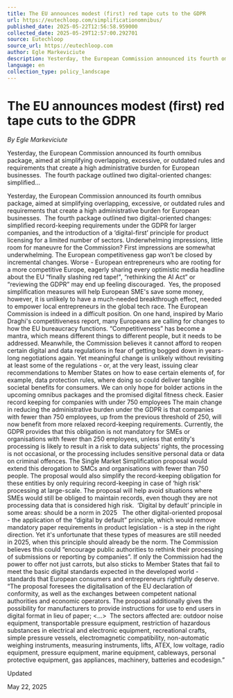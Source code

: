 ```yaml
---
title: The EU announces modest (first) red tape cuts to the GDPR
url: https://eutechloop.com/simplificationomnibus/
published_date: 2025-05-22T12:56:58.959000
collected_date: 2025-05-29T12:57:00.292701
source: Eutechloop
source_url: https://eutechloop.com
author: Egle Markeviciute
description: Yesterday, the European Commission announced its fourth omnibus package, aimed at simplifying overlapping, excessive, or outdated rules and requirements that create a high administrative burden for European businesses.  The fourth package outlined two digital-oriented changes: simplified...
language: en
collection_type: policy_landscape
---
```


# The EU announces modest (first) red tape cuts to the GDPR

*By Egle Markeviciute*

Yesterday, the European Commission announced its fourth omnibus package, aimed at simplifying overlapping, excessive, or outdated rules and requirements that create a high administrative burden for European businesses.  The fourth package outlined two digital-oriented changes: simplified...

Yesterday, the European Commission announced its fourth omnibus package, aimed at simplifying overlapping, excessive, or outdated rules and requirements that create a high administrative burden for European businesses.  The fourth package outlined two digital-oriented changes: simplified record-keeping requirements under the GDPR for larger companies, and the introduction of a ‘digital-first’ principle for product licensing for a limited number of sectors. Underwhelming impressions, little room for maneuvre for the Commission? First impressions are somewhat underwhelming. The European competitiveness gap won’t be closed by incremental changes. Worse - European entrepreneurs who are rooting for a more competitive Europe, eagerly sharing every optimistic media headline about the EU “finally slashing red tape!", “rethinking the AI Act” or “reviewing the GDPR” may end up feeling discouraged.  Yes, the proposed simplification measures will help European SME's save some money, however, it is unlikely to have a much-needed breakthrough effect, needed to empower local entrepreneurs in the global tech race. The European Commission is indeed in a difficult position. On one hand, inspired by Mario Draghi's competitiveness report, many Europeans are calling for changes to how the EU bureaucracy functions. “Competitiveness” has become a mantra, which means different things to different people, but it needs to be addressed. Meanwhile, the Commission believes it cannot afford to reopen certain digital and data regulations in fear of getting bogged down in years-long negotiations again. Yet meaningful change is unlikely without revisiting at least some of the regulations - or, at the very least, issuing clear recommendations to Member States on how to ease certain elements of, for example, data protection rules, where doing so could deliver tangible societal benefits for consumers. We can only hope for bolder actions in the upcoming omnibus packages and the promised digital fitness check. Easier record keeping for companies with under 750 employees The main change in reducing the administrative burden under the GDPR is that companies with fewer than 750 employees, up from the previous threshold of 250, will now benefit from more relaxed record-keeping requirements. Currently, the GDPR provides that this obligation is not mandatory for SMEs or organisations with fewer than 250 employees, unless that entity's processing is likely to result in a risk to data subjects' rights, the processing is not occasional, or the processing includes sensitive personal data or data on criminal offences. The Single Market Simplification proposal would extend this derogation to SMCs and organisations with fewer than 750 people. The proposal would also simplify the record-keeping obligation for these entities by only requiring record-keeping in case of ‘high risk' processing at large-scale. The proposal will help avoid situations where SMEs would still be obliged to maintain records, even though they are not processing data that is considered high risk.  ‘Digital by default’ principle in some areas: should be a norm in 2025   The other digital-oriented proposal - the application of the “digital by default” principle, which would remove mandatory paper requirements in product legislation - is a step in the right direction. Yet it's unfortunate that these types of measures are still needed in 2025, when this principle should already be the norm. The Commission believes this could “encourage public authorities to rethink their processing of submissions or reporting by companies”. If only the Commission had the power to offer not just carrots, but also sticks to Member States that fail to meet the basic digital standards expected in the developed world - standards that European consumers and entrepreneurs rightfully deserve. “The proposal foresees the digitalisation of the EU declaration of conformity, as well as the exchanges between competent national authorities and economic operators. The proposal additionally gives the possibility for manufacturers to provide instructions for use to end users in digital format in lieu of paper; &lt;...&gt;  The sectors affected are: outdoor noise equipment, transportable pressure equipment, restriction of hazardous substances in electrical and electronic equipment, recreational crafts, simple pressure vessels, electromagnetic compatibility, non-automatic weighing instruments, measuring instruments, lifts, ATEX, low voltage, radio equipment, pressure equipment, marine equipment, cableways, personal protective equipment, gas appliances, machinery, batteries and ecodesign.”

Updated 
 
 May 22, 2025